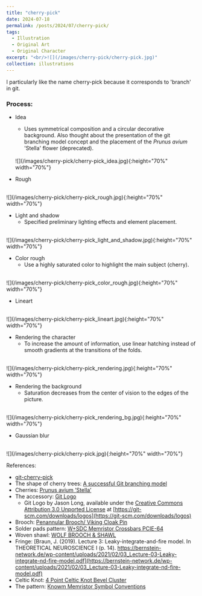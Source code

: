 ```yaml
---
title: "cherry-pick"
date: 2024-07-18
permalink: /posts/2024/07/cherry-pick/
tags:
  - Illustration
  - Original Art
  - Original Character
excerpt: "<br/>![](/images/cherry-pick/cherry-pick.jpg)"
collection: illustrations
---
```


I particularly like the name cherry-pick because it corresponds to 'branch' in git.

### Process: 

* Idea
    - Uses symmetrical composition and a circular decorative background. Also thought about the presentation of the git branching model concept and the placement of the *Prunus avium* 'Stella' flower (deprecated).
    <br>
    ![](/images/cherry-pick/cherry-pick_idea.jpg){:height="70%" width="70%"}

* Rough
<br>
    ![](/images/cherry-pick/cherry-pick_rough.jpg){:height="70%" width="70%"}

* Light and shadow
    - Specified preliminary lighting effects and element placement.
<br>
![](/images/cherry-pick/cherry-pick_light_and_shadow.jpg){:height="70%" width="70%"}

* Color rough
    - Use a highly saturated color to highlight the main subject (cherry).
<br>
![](/images/cherry-pick/cherry-pick_color_rough.jpg){:height="70%" width="70%"}

* Lineart
<br>
![](/images/cherry-pick/cherry-pick_lineart.jpg){:height="70%" width="70%"}

* Rendering the character
    - To increase the amount of information, use linear hatching instead of smooth gradients at the transitions of the folds.
<br>
![](/images/cherry-pick/cherry-pick_rendering.jpg){:height="70%" width="70%"}

* Rendering the background
    - Saturation decreases from the center of vision to the edges of the picture.
<br>
![](/images/cherry-pick/cherry-pick_rendering_bg.jpg){:height="70%" width="70%"}

* Gaussian blur
<br>
![](/images/cherry-pick/cherry-pick.jpg){:height="70%" width="70%"}

References:
- [git-cherry-pick](https://git-scm.com/docs/git-cherry-pick)
- The shape of cherry trees: [A successful Git branching model](https://nvie.com/img/git-model@2x.png)
- Cherries: [Prunus avium ‘Stella’](https://www.paramountplants.co.uk/images/shop/large/prunus-avium-stella-cherry-tree.jpg)
- The accessory: [Git Logo](https://git-scm.com/images/logos/downloads/Git-Logo-2Color.png)
    - Git Logo by Jason Long, available under the [Creative Commons Attribution 3.0 Unported License](https://creativecommons.org/licenses/by/3.0/) at [https://git-scm.com/downloads/logos](https://git-scm.com/downloads/logos)
- Brooch: [Penannular Brooch/ Viking Cloak Pin](https://content.instructables.com/FVQ/FTFW/KDVO9HEP/FVQFTFWKDVO9HEP.jpg?auto=webp&frame=1&width=1024&height=1024&fit=bounds&md=0fe48a6cb0c0f7b56cffe4207f9194bf)
- Solder pads pattern: [W+SDC Memristor Crossbars PCIE-64](https://knowm.com/cdn/shop/products/Knowm_32X32_W-SDC_Memristor_Crossbar_Front_1024x1024@2x.png?v=1578942563)
- Woven shawl: [WOLF BROOCH & SHAWL](https://i.etsystatic.com/8333704/r/il/2fa2d6/3657956593/il_1588xN.3657956593_j9p1.jpg)
- Fringe: [Braun, J. (2019). Lecture 3: Leaky-integrate-and-fire model. In THEORETICAL NEUROSCIENCE I (p. 14). https://bernstein-network.de/wp-content/uploads/2021/02/03_Lecture-03-Leaky-integrate-nd-fire-model.pdf](https://bernstein-network.de/wp-content/uploads/2021/02/03_Lecture-03-Leaky-integrate-nd-fire-model.pdf)
- Celtic Knot: [4 Point Celtic Knot Bevel Cluster ](https://images.delphiglass.com/image_1500/144582.jpg)
- The pattern: [Knowm Memristor Symbol Conventions](https://www.youtube.com/watch?v=ozgMweVUThM)